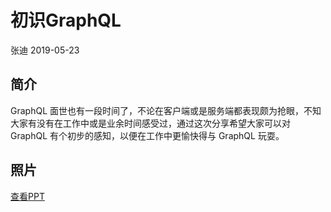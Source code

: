 # 初识GraphQL
张迪 2019-05-23

## 简介
GraphQL 面世也有一段时间了，不论在客户端或是服务端都表现颇为抢眼，不知大家有没有在工作中或是业余时间感受过，通过这次分享希望大家可以对 GraphQL 有个初步的感知，以便在工作中更愉快得与 GraphQL 玩耍。

## 照片

[查看PPT](https://drive.google.com/open?id=1HJWDPyHNtsQrcX0_o3la-G6magnpX30m)
